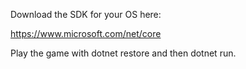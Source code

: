 Download the SDK for your OS here:

https://www.microsoft.com/net/core

Play the game with dotnet restore and then dotnet run.
